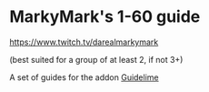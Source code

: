 # MarkyMark's 1-60 guide

https://www.twitch.tv/darealmarkymark

(best suited for a group of at least 2, if not 3+)

A set of guides for the addon <a href="https://github.com/max-ri/Guidelime">Guidelime</a>
